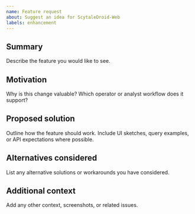 ```yaml
---
name: Feature request
about: Suggest an idea for ScytaleDroid-Web
labels: enhancement
---
```


## Summary

Describe the feature you would like to see.

## Motivation

Why is this change valuable? Which operator or analyst workflow does it support?

## Proposed solution

Outline how the feature should work. Include UI sketches, query examples, or API expectations where possible.

## Alternatives considered

List any alternative solutions or workarounds you have considered.

## Additional context

Add any other context, screenshots, or related issues.
